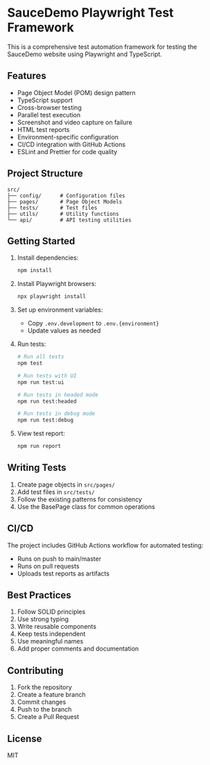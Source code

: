 # SauceDemo Playwright Test Framework

This is a comprehensive test automation framework for testing the SauceDemo website using Playwright and TypeScript.

## Features

- Page Object Model (POM) design pattern
- TypeScript support
- Cross-browser testing
- Parallel test execution
- Screenshot and video capture on failure
- HTML test reports
- Environment-specific configuration
- CI/CD integration with GitHub Actions
- ESLint and Prettier for code quality

## Project Structure

```
src/
├── config/      # Configuration files
├── pages/       # Page Object Models
├── tests/       # Test files
├── utils/       # Utility functions
└── api/         # API testing utilities
```

## Getting Started

1. Install dependencies:
   ```bash
   npm install
   ```

2. Install Playwright browsers:
   ```bash
   npx playwright install
   ```

3. Set up environment variables:
   - Copy `.env.development` to `.env.{environment}`
   - Update values as needed

4. Run tests:
   ```bash
   # Run all tests
   npm test

   # Run tests with UI
   npm run test:ui

   # Run tests in headed mode
   npm run test:headed

   # Run tests in debug mode
   npm run test:debug
   ```

5. View test report:
   ```bash
   npm run report
   ```

## Writing Tests

1. Create page objects in `src/pages/`
2. Add test files in `src/tests/`
3. Follow the existing patterns for consistency
4. Use the BasePage class for common operations

## CI/CD

The project includes GitHub Actions workflow for automated testing:
- Runs on push to main/master
- Runs on pull requests
- Uploads test reports as artifacts

## Best Practices

1. Follow SOLID principles
2. Use strong typing
3. Write reusable components
4. Keep tests independent
5. Use meaningful names
6. Add proper comments and documentation

## Contributing

1. Fork the repository
2. Create a feature branch
3. Commit changes
4. Push to the branch
5. Create a Pull Request

## License

MIT